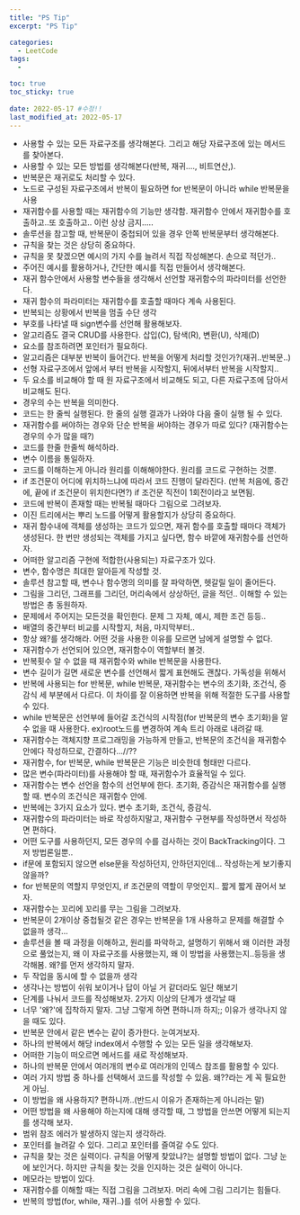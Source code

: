 ```yaml
---
title: "PS Tip"
excerpt: "PS Tip"

categories:
  - LeetCode
tags:
  - 

toc: true
toc_sticky: true
 
date: 2022-05-17 #수정!!
last_modified_at: 2022-05-17
---
```

- 사용할 수 있는 모든 자료구조를 생각해본다. 그리고 해당 자료구조에 있는 메서드를 찾아본다.
- 사용할 수 있는 모든 방법를 생각해본다(반복, 재귀...., 비트연산,).
- 반복문은 재귀로도 처리할 수 있다.
- 노드로 구성된 자료구조에서 반복이 필요하면 for 반복문이 아니라 while 반복문을 사용
- 재귀함수를 사용할 때는 재귀함수의 기능만 생각함. 재귀함수 안에서 재귀함수를 호출하고..또 호출하고.. 이런 상상 금지.....
- 솔루션을 참고할 때, 반복문이 중첩되어 있을 경우 안쪽 반복문부터 생각해본다.
- 규칙을 찾는 것은 상당히 중요하다.
- 규칙을 못 찾겠으면 예시의 가지 수를 늘려서 직접 작성해본다. 손으로 적던가..
- 주어진 예시를 활용하거나, 간단한 예시를 직접 만들어서 생각해본다.
- 재귀 함수안에서 사용할 변수들을 생각해서 선언할 재귀함수의 파라미터를 선언한다.
- 재귀 함수의 파라미터는 재귀함수를 호출할 때마다 계속 사용된다.
- 반복되는 상황에서 반복을 멈출 수단 생각
- 부호를 나타낼 때 sign변수를 선언해 활용해보자.
- 알고리즘도 결국 CRUD를 사용한다. 삽입(C), 탐색(R), 변환(U), 삭제(D)
- 요소를 참조하려면 포인터가 필요하다.
- 알고리즘은 대부분 반복이 들어간다. 반복을 어떻게 처리할 것인가?(재귀..반복문..)
- 선형 자료구조에서 앞에서 부터 반복을 시작할지, 뒤에서부터 반복을 시작할지..
- 두 요소를 비교해야 할 때 원 자료구조에서 비교해도 되고, 다른 자료구조에 담아서 비교해도 된다.
- 경우의 수는 반복을 의미한다.
- 코드는 한 줄씩 실행된다. 한 줄의 실행 결과가 나와야 다음 줄이 실행 될 수 있다.
- 재귀함수를 써야하는 경우와 단순 반복을 써야하는 경우가 따로 있다? (재귀함수는 경우의 수가 많을 때?)
- 코드를 한줄 한줄씩 해석하라.
- 변수 이름을 통일하자.
- 코드를 이해하는게 아니라 원리를 이해해야한다. 원리를 코드로 구현하는 것뿐.
- if 조건문이 어디에 위치하느냐에 따라서 코드 진행이 달라진다. (반복 처음에, 중간에, 끝에 if 조건문이 위치한다면?) if 조건문 직전이 1회전이라고 보면됨.
- 코드에 반복이 존재할 때는 반복될 때마다 그림으로 그려보자.
- 이진 트리에서는 뿌리 노드를 어떻게 활용할지가 상당히 중요하다.
- 재귀 함수내에 객체를 생성하는 코드가 있으면, 재귀 함수를 호출할 때마다 객체가 생성된다. 한 번만 생성되는 객체를 가지고 싶다면, 함수 바깥에 재귀함수를 선언하자.
- 어떠한 알고리즘 구현에 적합한(사용되는) 자료구조가 있다.
- 변수, 함수명은 최대한 알아듣게 작성할 것.
- 솔루션 참고할 때, 변수나 함수명의 의미를 잘 파악하면, 헷갈릴 일이 줄어든다.
- 그림을 그리던, 그래프를 그리던, 머리속에서 상상하던, 글을 적던.. 이해할 수 있는 방법은 총 동원하자.
- 문제에서 주어지는 모든것을 확인한다. 문제 그 자체, 예시, 제한 조건 등등..
- 배열의 중간부터 비교를 시작할지, 처음, 마지막부터..
- 항상 왜?를 생각해라. 어떤 것을 사용한 이유를 모르면 남에게 설명할 수 없다.
- 재귀함수가 선언되어 있으면, 재귀함수이 역할부터 볼것.
- 반복횟수 알 수 없을 때 재귀함수와 while 반복문을 사용한다.
- 변수 길이가 길면 새로운 변수를 선언해서 짧게 표현해도 괜찮다. 가독성을 위해서
- 반복에 사용되는 for 반복문, while 반복문, 재귀함수는 변수의 초기화, 조건식, 증감식 세 부분에서 다르다. 이 차이를 잘 이용하면 반복을 위해 적절한 도구를 사용할 수 있다.
- while 반복문은 선언부에 들어갈 조건식의 시작점(for 반복문의 변수 초기화)을 알 수 없을 때 사용한다. ex)root노드를 변경하여 계속 트리 아래로 내려갈 때.
- 재귀함수는 객체지향 프로그래밍을 가능하게 만들고, 반복문의 조건식을 재귀함수 안에다 작성하므로, 간결하다...//??
- 재귀함수, for 반복문, while 반복문은 기능은 비슷한데 형태만 다르다.
- 많은 변수(파라미터)를 사용해야 할 때, 재귀함수가 효율적일 수 있다.
- 재귀함수는 변수 선언을 함수의 선언부에 한다. 초기화, 증감식은 재귀함수를 실행할 때. 변수의 조건식은 재귀함수 안에.
- 반복에는 3가지 요소가 있다. 변수 초기화, 조건식, 증감식.
- 재귀함수의 파라미터는 바로 작성하지말고, 재귀함수 구현부를 작성하면서 작성하면 편하다.
- 어떤 도구를 사용하던지, 모든 경우의 수를 검사하는 것이 BackTracking이다. 그저 방법론일뿐..
- if문에 포함되지 않으면 else문을 작성하던지, 안하던지인데... 작성하는게 보기좋지 않을까?
- for 반복문의 역할지 무엇인지, if 조건문의 역할이 무엇인지.. 짧게 짧게 끊어서 보자.
- 재귀함수는 꼬리에 꼬리를 무는 그림을 그려보자.
- 반복문이 2개이상 중첩될것 같은 경우는 반복문을 1개 사용하고 문제를 해결할 수 없을까 생각...
- 솔루션을 볼 때 과정을 이해하고, 원리를 파악하고, 설명하기 위해서 왜 이러한 과정으로 풀었는지, 왜 이 자료구조를 사용했는지, 왜 이 방법을 사용했는지..등등을 생각해봄. 왜?를 먼저 생각하지 말자.
- 두 작업을 동시에 할 수 없을까 생각
- 생각나는 방법이 쉬워 보이거나 답이 아닐 거 같더라도 일단 해보기
- 단계를 나눠서 코드를 작성해보자. 2가지 이상의 단계가 생각날 때
- 너무 '왜?'에 집착하지 말자. 그냥 그렇게 하면 편하니까 하지;; 이유가 생각나지 않을 때도 있다.
- 반복문 안에서 같은 변수는 같이 증가한다. 눈여겨보자.
- 하나의 반복에서 해당 index에서 수행할 수 있는 모든 일을 생각해보자.
- 어떠한 기능이 떠오르면 메서드를 새로 작성해보자.
- 하나의 반복문 안에서 여러개의 변수로 여러개의 인덱스 참조를 활용할 수 있다.
- 여러 가지 방법 중 하나를 선택해서 코드를 작성할 수 있음. 왜??라는 게 꼭 필요한 게 아님.
- 이 방법을 왜 사용하지? 편하니까..(반드시 이유가 존재하는게 아니라는 말)
- 어떤 방법을 왜 사용해야 하는지에 대해 생각할 때, 그 방법을 안쓰면 어떻게 되는지를 생각해 보자.
- 범위 참조 에러가 발생하지 않는지 생각하라.
- 포인터를 늘려갈 수 있다. 그리고 포인터를 즐여갈 수도 있다.
- 규칙을 찾는 것은 실력이다. 규칙을 어떻게 찾았냐?는 설명할 방법이 없다. 그냥 눈에 보인거다. 하지만 규칙을 찾는 것을 인지하는 것은 실력이 아니다.
- 메모라는 방법이 있다.
- 재귀함수를 이해할 때는 직접 그림을 그려보자. 머리 속에 그림 그리기는 힘들다.
- 반복의 방법(for, while, 재귀..)를 섞어 사용할 수 있다.